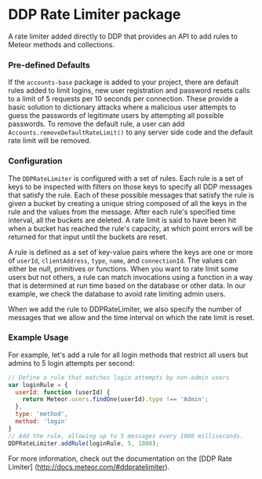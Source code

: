 DDP Rate Limiter package
===

A rate limiter added directly to DDP that provides an API to add rules to
Meteor methods and collections.

### Pre-defined Defaults

If the `accounts-base` package is added to your
project, there are default rules added to limit logins, new user registration
and password resets calls to a limit of 5 requests per 10 seconds per
connection.
These provide a basic solution to dictionary attacks where a malicious user
attempts to guess the passwords of legitimate users by attempting all possible
passwords. To remove the default rule, a user can add
`Accounts.removeDefaultRateLimit()` to any server side code and the default
rate limit will be removed.

### Configuration

The `DDPRateLimiter` is configured with a set of rules. Each rule is a set of
keys to be inspected with filters on those keys to specify all DDP messages
that satisfy the rule. Each of these possible messages that satisfy the rule
is given a bucket by creating a unique string composed of all the keys in the
rule and the values from the message. After each rule's specified time
interval, all the buckets are deleted. A rate limit is said to have been hit
when a bucket has reached the rule's capacity, at which point errors will be
returned for that input until the buckets are reset.

A rule is defined as a set of key-value pairs where the keys are one or more
of `userId`, `clientAddress`, `type`, `name`, and `connectionId`. The values
can either be null, primitives or functions. When you want to rate limit some
users but not others, a rule can match invocations using a function in a way
that is determined at run time based on the database or other data. In our
example, we check the database to avoid rate limiting admin users.

When we add the rule to DDPRateLimiter, we also specify the number of messages
that we allow and the time interval on which the rate limit is reset.

### Example Usage

For example, let's add a rule for all login methods that restrict all users
but admins to 5 login attempts per second:

```javascript
// Define a rule that matches login attempts by non-admin users
var loginRule = {
  userId: function (userId) {
    return Meteor.users.findOne(userId).type !== 'Admin';
  },
  type: 'method',
  method: 'login'
}
// Add the rule, allowing up to 5 messages every 1000 milliseconds.
DDPRateLimiter.addRule(loginRule, 5, 1000);
```

For more information, check out the documentation on the [DDP Rate Limiter]
(http://docs.meteor.com/#ddpratelimiter).